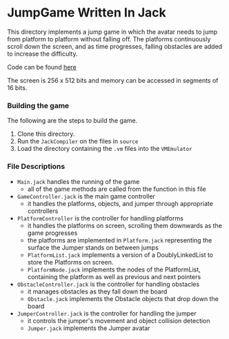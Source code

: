 # JumpGame Written In Jack
This directory implements a jump game in which the avatar needs to jump from
platform to platform without falling off. The platforms continuously scroll
down the screen, and as time progresses, falling obstacles are added to
increase the difficulty.

Code can be found [here](https://github.com/MattB17/ComputerDesign/tree/main/Part2/JumpGame)

The screen is 256 x 512 bits and memory can be accessed in segments of 16 bits.

### Building the game
The following are the steps to build the game.
1. Clone this directory.
2. Run the `JackCompiler` on the files in `source`
3. Load the directory containing the `.vm` files into the `VMEmulator`

### File Descriptions
* `Main.jack` handles the running of the game
  * all of the game methods are called from the function in this file
* `GameController.jack` is the main game controller
  * it handles the platforms, objects, and jumper through appropriate controllers
* `PlatformController` is the controller for handling platforms
  * it handles the platforms on screen, scrolling them downwards as the game progresses
  * the platforms are implemented in `Platform.jack` representing the surface the Jumper stands on between jumps
  * `PlatformList.jack` implements a version of a DoublyLinkedList to store the Platforms on screen.
  * `PlatformNode.jack` implements the nodes of the PlatformList, containing the platform as well as previous and next pointers
* `ObstacleController.jack` is the controller for handling obstacles
  * it manages obstacles as they fall down the board
  * `Obstacle.jack` implements the Obstacle objects that drop down the board
* `JumperController.jack` is the controller for handling the jumper
  * it controls the jumper's movement and object collision detection
  * `Jumper.jack` implements the Jumper avatar
